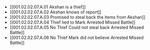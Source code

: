 - [[001.02.02.07.A.01 Akshan is a thief]]
- [[001.02.02.07.A.02 Akshan knows of report]]
- [[001.02.02.07.A.03 Promised to steal back the items from Akshan]]
- [[001.02.02.07.A.04 Thief lied to Mark Arrested Missed Battle]]
- [[001.02.02.07.A.05 No Thief Could not steal back Arrested Missed Battle]]
- [[001.02.02.07.A.06 No Thief Mark did not believe Arrested Missed Battle]]